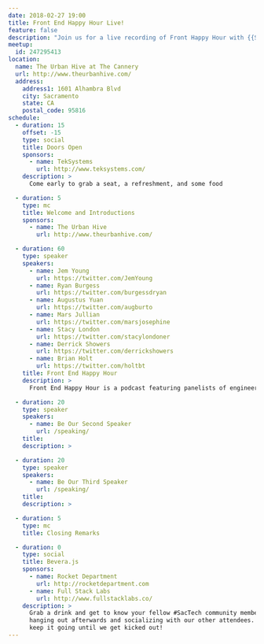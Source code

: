 ```yaml
---
date: 2018-02-27 19:00
title: Front End Happy Hour Live!
feature: false
description: "Join us for a live recording of Front Happy Hour with {{SPEAKERS}}"
meetup:
  id: 247295413
location:
  name: The Urban Hive at The Cannery
  url: http://www.theurbanhive.com/
  address:
    address1: 1601 Alhambra Blvd
    city: Sacramento
    state: CA
    postal_code: 95816
schedule:
  - duration: 15
    offset: -15
    type: social
    title: Doors Open
    sponsors:
      - name: TekSystems
        url: http://www.teksystems.com/
    description: >
      Come early to grab a seat, a refreshment, and some food

  - duration: 5
    type: mc
    title: Welcome and Introductions
    sponsors:
      - name: The Urban Hive
        url: http://www.theurbanhive.com/

  - duration: 60
    type: speaker
    speakers:
      - name: Jem Young
        url: https://twitter.com/JemYoung
      - name: Ryan Burgess
        url: https://twitter.com/burgessdryan
      - name: Augustus Yuan
        url: https://twitter.com/augburto
      - name: Mars Jullian
        url: https://twitter.com/marsjosephine
      - name: Stacy London
        url: https://twitter.com/stacylondoner
      - name: Derrick Showers
        url: https://twitter.com/derrickshowers
      - name: Brian Holt
        url: https://twitter.com/holtbt
    title: Front End Happy Hour
    description: >
      Front End Happy Hour is a podcast featuring panelists of engineers from Netflix, Evernote, Atlassian, Microsoft, and LinkedIn talking over drinks about all things Front End development. Join us as they record their next episode in front of a live studio audience, ask some questions, and hang out afterwards to get to know the panelists.

  - duration: 20
    type: speaker
    speakers:
      - name: Be Our Second Speaker
        url: /speaking/
    title:
    description: >

  - duration: 20
    type: speaker
    speakers:
      - name: Be Our Third Speaker
        url: /speaking/
    title:
    description: >

  - duration: 5
    type: mc
    title: Closing Remarks

  - duration: 0
    type: social
    title: Bevera.js
    sponsors:
      - name: Rocket Department
        url: http://rocketdepartment.com
      - name: Full Stack Labs
        url: http://www.fullstacklabs.co/
    description: >
      Grab a drink and get to know your fellow #SacTech community members by
      hanging out afterwards and socializing with our other attendees. We'll
      keep it going until we get kicked out!
---
```

